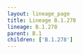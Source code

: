 ```yaml
---
layout: lineage_page
title: Lineage B.1.278
lineage: B.1.278
parent: B.1
children: ['B.1.278']
---
```

